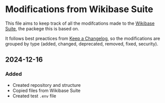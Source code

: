 # Modifications from Wikibase Suite
This file aims to keep track of all the modifcations made to the [Wikibase Suite](https://github.com/wmde/wikibase-release-pipeline), the packege this is based on.

It follows best preactices from [Keep a Changelog](https://keepachangelog.com/en/1.0.0/), so the modifications are grouped by type (added, changed, deprecated, removed, fixed, security).

## 2024-12-16
### Added
- Created repository and structure
- Copied files from Wikibase Suite
- Created test `.env` file